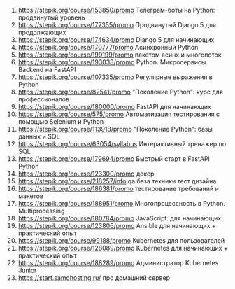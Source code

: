 1. https://stepik.org/course/153850/promo Телеграм-боты на Python: продвинутый уровень
2. https://stepik.org/course/177355/promo Продвинутый Django 5 для продолжающих
3. https://stepik.org/course/174634/promo Django 5 для начинающих
4. https://stepik.org/course/170777/promo Асинхронный Python
5. https://stepik.org/course/199199/promo пакетом асинх и многопоток
6. https://stepik.org/course/193038/promo Python. Микросервисы. Backend на FastAPI
7. https://stepik.org/course/107335/promo Регулярные выражения в Python
8. https://stepik.org/course/82541/promo "Поколение Python": курс для профессионалов
9. https://stepik.org/course/180000/promo FastAPI для начинающих
10. https://stepik.org/course/575/promo Автоматизация тестирования с помощью Selenium и Python
11. https://stepik.org/course/113918/promo "Поколение Python": базы данных и SQL
12. https://stepik.org/course/63054/syllabus Интерактивный тренажер по SQL
13. https://stepik.org/course/179694/promo Быстрый старт в FastAPI Python
14. https://stepik.org/course/123300/promo докер
15. https://stepik.org/course/218257/info qa база техники тест дизайна
16. https://stepik.org/course/186381/promo тестирование требований и макетов
17. https://stepik.org/course/188951/promo Многопроцессность в Python. Multiprocessing
18. https://stepik.org/course/180784/promo JavaScript: для начинающих
19. https://stepik.org/course/123806/promo Ansible для начинающих + практический опыт
20. https://stepik.org/course/99188/promo Kubernetes для пользователей
21. https://stepik.org/course/128089/promo Kubernetes для начинающих + практический опыт
22. https://stepik.org/course/188289/promo Администратор Kubernetes Junior
23. https://start.samohosting.ru/ про домашний сервер 
